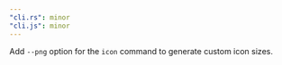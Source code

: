 ```yaml
---
"cli.rs": minor
"cli.js": minor
---
```


Add `--png` option for the `icon` command to generate custom icon sizes.
